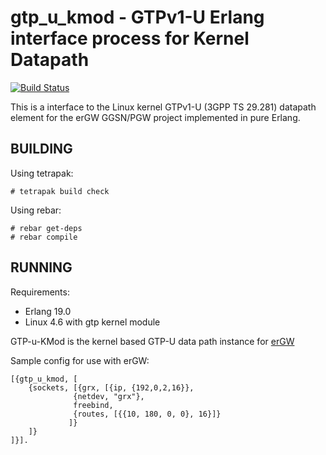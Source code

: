 gtp_u_kmod - GTPv1-U Erlang interface process for Kernel Datapath
=================================================================
[![Build Status](https://travis-ci.org/travelping/gtp_u_kmod.svg?branch=master)](https://travis-ci.org/travelping/gtp_u_kmod)

This is a interface to the Linux kernel GTPv1-U (3GPP TS 29.281) datapath element for the erGW GGSN/PGW project implemented in pure Erlang.

BUILDING
--------

Using tetrapak:

    # tetrapak build check

Using rebar:

    # rebar get-deps
    # rebar compile

RUNNING
-------

Requirements:

* Erlang 19.0
* Linux 4.6 with gtp kernel module

GTP-u-KMod is the kernel based GTP-U data path instance for [erGW](https://github.com/travelping/ergw)

Sample config for use with erGW:

```
[{gtp_u_kmod, [
	{sockets, [{grx, [{ip, {192,0,2,16}},
			  {netdev, "grx"},
			  freebind,
			  {routes, [{{10, 180, 0, 0}, 16}]}
			 ]}
	]}
]}].
```